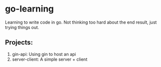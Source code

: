 # go-learning
Learning to write code in go. Not thinking too hard about the end result, just trying things out.

## Projects:
 1. gin-api: Using gin to host an api
 2. server-client: A simple server + client
